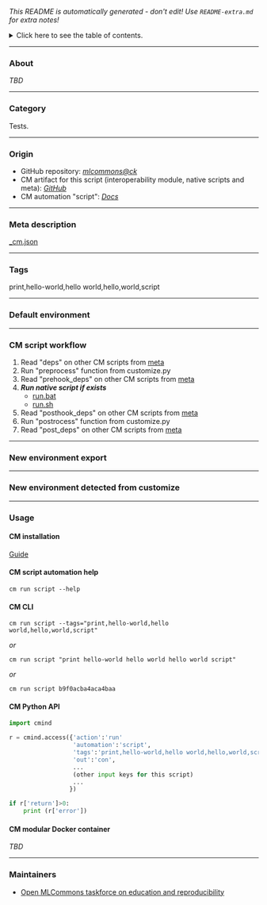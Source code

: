 *This README is automatically generated - don't edit! Use `README-extra.md` for extra notes!*

<details>
<summary>Click here to see the table of contents.</summary>

* [About](#about)
* [Category](#category)
* [Origin](#origin)
* [Meta description](#meta-description)
* [Tags](#tags)
* [Default environment](#default-environment)
* [CM script workflow](#cm-script-workflow)
* [New environment export](#new-environment-export)
* [New environment detected from customize](#new-environment-detected-from-customize)
* [Usage](#usage)
  * [ CM installation](#cm-installation)
  * [ CM script automation help](#cm-script-automation-help)
  * [ CM CLI](#cm-cli)
  * [ CM Python API](#cm-python-api)
  * [ CM modular Docker container](#cm-modular-docker-container)
* [Maintainers](#maintainers)

</details>

___
### About

*TBD*
___
### Category

Tests.
___
### Origin

* GitHub repository: *[mlcommons@ck](https://github.com/mlcommons/ck/tree/master/cm-mlops)*
* CM artifact for this script (interoperability module, native scripts and meta): *[GitHub](https://github.com/mlcommons/ck/tree/master/cm-mlops/script/print-hello-world)*
* CM automation "script": *[Docs](https://github.com/octoml/ck/blob/master/docs/list_of_automations.md#script)*

___
### Meta description
[_cm.json](_cm.json)

___
### Tags
print,hello-world,hello world,hello,world,script

___
### Default environment

___
### CM script workflow

  1. Read "deps" on other CM scripts from [meta](https://github.com/mlcommons/ck/tree/master/cm-mlops/script/print-hello-world/_cm.json)
  1. Run "preprocess" function from customize.py
  1. Read "prehook_deps" on other CM scripts from [meta](https://github.com/mlcommons/ck/tree/master/cm-mlops/script/print-hello-world/_cm.json)
  1. ***Run native script if exists***
     * [run.bat](https://github.com/mlcommons/ck/tree/master/cm-mlops/script/print-hello-world/run.bat)
     * [run.sh](https://github.com/mlcommons/ck/tree/master/cm-mlops/script/print-hello-world/run.sh)
  1. Read "posthook_deps" on other CM scripts from [meta](https://github.com/mlcommons/ck/tree/master/cm-mlops/script/print-hello-world/_cm.json)
  1. Run "postrocess" function from customize.py
  1. Read "post_deps" on other CM scripts from [meta](https://github.com/mlcommons/ck/tree/master/cm-mlops/script/print-hello-world/_cm.json)
___
### New environment export

___
### New environment detected from customize

___
### Usage

#### CM installation
[Guide](https://github.com/mlcommons/ck/blob/master/docs/installation.md)

#### CM script automation help
```cm run script --help```

#### CM CLI
`cm run script --tags="print,hello-world,hello world,hello,world,script"`

*or*

`cm run script "print hello-world hello world hello world script"`

*or*

`cm run script b9f0acba4aca4baa`

#### CM Python API

```python
import cmind

r = cmind.access({'action':'run'
                  'automation':'script',
                  'tags':'print,hello-world,hello world,hello,world,script'
                  'out':'con',
                  ...
                  (other input keys for this script)
                  ...
                 })

if r['return']>0:
    print (r['error'])
```

#### CM modular Docker container
*TBD*
___
### Maintainers

* [Open MLCommons taskforce on education and reproducibility](https://github.com/mlcommons/ck/blob/master/docs/mlperf-education-workgroup.md)
